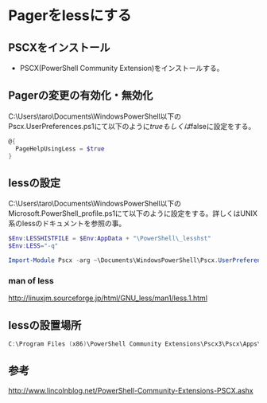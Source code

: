 ﻿# Pagerをlessにする

## PSCXをインストール

- PSCX(PowerShell Community Extension)をインストールする。

## Pagerの変更の有効化・無効化
C:\Users\taro\Documents\WindowsPowerShell以下のPscx.UserPreferences.ps1にて以下のように$trueもしくは$falseに設定をする。

```powershell
@{
  PageHelpUsingLess = $true
}
```

## lessの設定
C:\Users\taro\Documents\WindowsPowerShell以下のMicrosoft.PowerShell_profile.ps1にて以下のように設定をする。詳しくはUNIX系のlessのドキュメントを参照の事。

```powershell
$Env:LESSHISTFILE = $Env:AppData + "\PowerShell\_lesshst"
$Env:LESS="-q"

Import-Module Pscx -arg ~\Documents\WindowsPowerShell\Pscx.UserPreferences.ps1 
```

### man of less
http://linuxjm.sourceforge.jp/html/GNU_less/man1/less.1.html

## lessの設置場所

```powershell
C:\Program Files (x86)\PowerShell Community Extensions\Pscx3\Pscx\Apps\less.exe
```

## 参考
http://www.lincolnblog.net/PowerShell-Community-Extensions-PSCX.ashx

